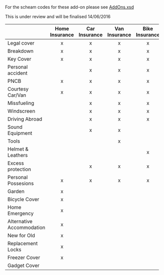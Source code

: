 For the scheam codes for these add-on please see [AddOns.xsd](Schema/AddOns.xsd)

This is under review and will be finalised 14/06/2016

|| Home Insurance | Car Insurance | Van Insurance | Bike Insurance | Travel Insurance
|:--- |:---:|:---:|:---:|:---:|:---:|
Legal cover              | x | x | x | x |   |
Breakdown                | x | x | x | x |   |
Key Cover                | x | x | x | x |   |
Personal accident        |   | x | x | x |   |
PNCB                     | x | x | x | x |   |
Courtesy Car/Van         | x | x | x | x |   |
Missfueling              |   | x | x | x |   |
Windscreen               |   | x | x | x |   |
Driving Abroad           |   | x | x | x |   |
Sound Equipment          |   | x | x |   |   |
Tools                    |   |   | x |   |   |
Helmet & Leathers        |   |   |   | x |   |
Excess protection        |   | x | x | x |   |
Personal Possesions      | x | x | x | x |   |
Garden                   | x |   |   |   |   |
Bicycle Cover            | x |   |   |   |   |
Home Emergency           | x |   |   |   |   |
Alternative Accommodation| x |   |   |   |   |
New for Old              | x |   |   |   |   |
Replacement Locks        | x |   |   |   |   |
Freezer Cover            | x |   |   |   |   |
Gadget Cover             |   |   |   |   | x |

